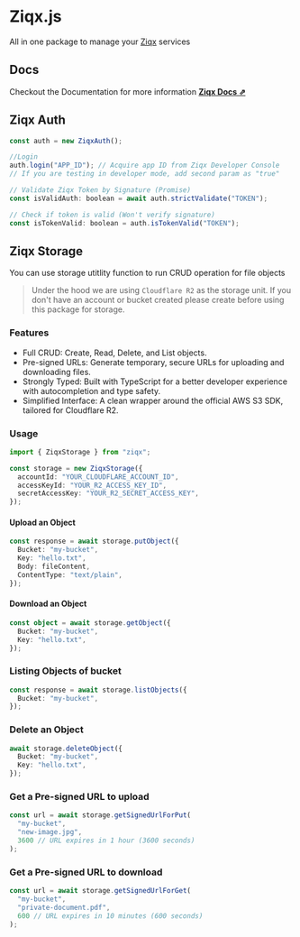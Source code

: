 # Ziqx.js

All in one package to manage your [Ziqx](https://ziqx.cc) services

## Docs

Checkout the Documentation for more information
**[Ziqx Docs ⇗](https://ziqx.cc)**

## Ziqx Auth

```javascript
const auth = new ZiqxAuth();

//Login
auth.login("APP_ID"); // Acquire app ID from Ziqx Developer Console
// If you are testing in developer mode, add second param as "true"

// Validate Ziqx Token by Signature (Promise)
const isValidAuth: boolean = await auth.strictValidate("TOKEN");

// Check if token is valid (Won't verify signature)
const isTokenValid: boolean = auth.isTokenValid("TOKEN");
```

## Ziqx Storage

You can use storage utitlity function to run CRUD operation for file objects

> Under the hood we are using `Cloudflare R2` as the storage unit. If you don't have an account or bucket created please create before using this package for storage.

### Features

- Full CRUD: Create, Read, Delete, and List objects.
- Pre-signed URLs: Generate temporary, secure URLs for uploading and downloading files.
- Strongly Typed: Built with TypeScript for a better developer experience with autocompletion and type safety.
- Simplified Interface: A clean wrapper around the official AWS S3 SDK, tailored for Cloudflare R2.

### Usage

```ts
import { ZiqxStorage } from "ziqx";

const storage = new ZiqxStorage({
  accountId: "YOUR_CLOUDFLARE_ACCOUNT_ID",
  accessKeyId: "YOUR_R2_ACCESS_KEY_ID",
  secretAccessKey: "YOUR_R2_SECRET_ACCESS_KEY",
});
```

#### Upload an Object

```ts
const response = await storage.putObject({
  Bucket: "my-bucket",
  Key: "hello.txt",
  Body: fileContent,
  ContentType: "text/plain",
});
```

#### Download an Object

```ts
const object = await storage.getObject({
  Bucket: "my-bucket",
  Key: "hello.txt",
});
```

### Listing Objects of bucket

```ts
const response = await storage.listObjects({
  Bucket: "my-bucket",
});
```

### Delete an Object

```ts
await storage.deleteObject({
  Bucket: "my-bucket",
  Key: "hello.txt",
});
```

### Get a Pre-signed URL to upload

```ts
const url = await storage.getSignedUrlForPut(
  "my-bucket",
  "new-image.jpg",
  3600 // URL expires in 1 hour (3600 seconds)
);
```

### Get a Pre-signed URL to download

```ts
const url = await storage.getSignedUrlForGet(
  "my-bucket",
  "private-document.pdf",
  600 // URL expires in 10 minutes (600 seconds)
);
```
